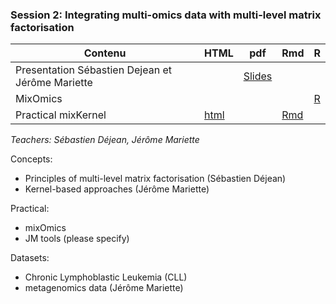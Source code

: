 ### Session 2: Integrating multi-omics data with multi-level matrix factorisation
        
| Contenu | HTML | pdf | Rmd | R |
|--------------------------------------------------|------|------|-----|-----|
| Presentation Sébastien Dejean et Jérôme Mariette |  | [Slides](https://synapse.math.univ-toulouse.fr/s/MwI9AkY301X4xGC#pdfviewer) |  |
| MixOmics |  |  |  | [R](DUBii_TP_mixOmics.R) |
| Practical mixKernel | [html](../../2020/session1-2/TP_mixKernel_DUBii.html) |  | [Rmd](../../2020/session1-2/TP_mixKernel_DUBii.Rmd) |

*Teachers: Sébastien Déjean, Jérôme Mariette*

Concepts:

- Principles of multi-level matrix factorisation (Sébastien Déjean)
- Kernel-based approaches (Jérôme Mariette)

Practical:

- mixOmics
- JM tools (please specify)

Datasets:
- Chronic Lymphoblastic Leukemia (CLL)
- metagenomics data (Jérôme Mariette)
